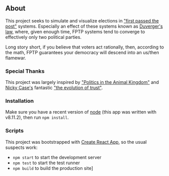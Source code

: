 ## About
This project seeks to simulate and visualize elections in ["first passed the post"](https://en.wikipedia.org/wiki/First-past-the-post_voting) systems. Especially an effect of these systems known as [Duverger's law](https://en.wikipedia.org/wiki/Duverger's_law), where, given enough time, FPTP systems tend to converge to effectively only two political parties.

Long story short, if you believe that voters act rationally, then, according to the math, FPTP guarantees your democracy will descend into an us/then flamewar.

### Special Thanks
This project was largely inspired by ["Politics in the Animal Kingdom"](https://www.youtube.com/watch?v=s7tWHJfhiyo&list=PL7679C7ACE93A5638) and [Nicky Case's](https://ncase.me/) fantastic ["the evolution of trust"](https://ncase.me/trust/).

### Installation
Make sure you have a recent version of [node](https://nodejs.org/en/) (this app was written with v8.11.2), then run `npm install`.

### Scripts
This project was bootstrapped with [Create React App](https://github.com/facebook/create-react-app),
so the usual suspects work:
- `npm start` to start the development server
- `npm test` to start the test runner
- `npm build` to build the production site]
